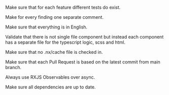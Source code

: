 Make sure that for each feature different tests do exist.

Make for every finding one separate comment.

Make sure that everything is in English.

Validate that there is not single file component but instead each component has a separate file for the typescript logic, scss and html.

Make sure that no .nx/cache file is checked in.

Make sure that each Pull Request is based on the latest commit from main branch.

Always use RXJS Observables over async.

Make sure all dependencies are up to date.
